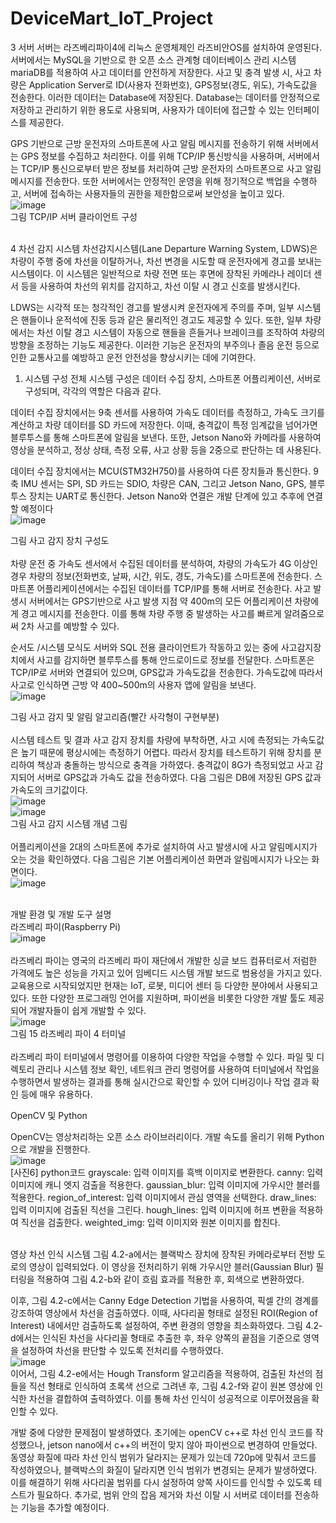 # DeviceMart_IoT_Project

3 서버
  서버는 라즈베리파이4에 리눅스 운영체제인 라즈비안OS를 설치하여 운영된다. 서버에서는 MySQL을 기반으로 한 오픈 소스 관계형 데이터베이스 관리 시스템 mariaDB를 적용하여 사고 데이터를 안전하게 저장한다. 사고 및 충격 발생 시, 사고 차량은 Application Server로 ID(사용자 전화번호), GPS정보(경도, 위도), 가속도값을 전송한다. 이러한 데이터는 Database에 저장된다. Database는 데이터를 안정적으로 저장하고 관리하기 위한 용도로 사용되며, 사용자가 데이터에 접근할 수 있는 인터페이스를 제공한다.

GPS 기반으로 근방 운전자의 스마트폰에 사고 알림 메시지를 전송하기 위해 서버에서는 GPS 정보를 수집하고 처리한다. 이를 위해 TCP/IP 통신방식을 사용하며, 서버에서는 TCP/IP 통신으로부터 받은 정보를 처리하여 근방 운전자의 스마트폰으로 사고 알림 메시지를 전송한다. 또한 서버에서는 안정적인 운영을 위해 정기적으로 백업을 수행하고, 서버에 접속하는 사용자들의 권한을 제한함으로써 보안성을 높이고 있다.<br>
![image](https://user-images.githubusercontent.com/124419697/236854186-10fd5cf6-8b33-415f-a334-b0bfcde2e972.png)
<br>
그림 TCP/IP 서버 클라이언트 구성<br><br>

4 차선 감지 시스템
차선감지시스템(Lane Departure Warning System, LDWS)은 차량이 주행 중에 차선을 이탈하거나, 차선 변경을 시도할 때 운전자에게 경고를 보내는 시스템이다. 이 시스템은 일반적으로 차량 전면 또는 후면에 장착된 카메라나 레이더 센서 등을 사용하여 차선의 위치를 감지하고, 차선 이탈 시 경고 신호를 발생시킨다.

LDWS는 시각적 또는 청각적인 경고를 발생시켜 운전자에게 주의를 주며, 일부 시스템은 핸들이나 운적석에 진동 등과 같은 물리적인 경고도 제공할 수 있다. 또한, 일부 차량에서는 차선 이탈 경고 시스템이 자동으로 핸들을 흔들거나 브레이크를 조작하여 차량의 방향을 조정하는 기능도 제공한다. 이러한 기능은 운전자의 부주의나 졸음 운전 등으로 인한 교통사고를 예방하고 운전 안전성을 향상시키는 데에 기여한다.

1. 시스템 구성
  전체 시스템 구성은 데이터 수집 장치, 스마트폰 어플리케이션, 서버로 구성되며, 각각의 역할은 다음과 같다.

  데이터 수집 장치에서는 9축 센서를 사용하여 가속도 데이터를 측정하고, 가속도 크기를 계산하고 차량 데이터를 SD 카드에 저장한다. 이때, 충격값이 특정 임계값을 넘어가면 블루투스를 통해 스마트폰에 알림을 보낸다. 또한, Jetson Nano와 카메라를 사용하여 영상을 분석하고, 정상 상태, 측정 오류, 사고 상황 등을 2중으로 판단하는 데 사용된다.

데이터 수집 장치에서는 MCU(STM32H750)를 사용하여 다른 장치들과 통신한다. 9축 IMU 센서는 SPI, SD 카드는 SDIO, 차량은 CAN, 그리고 Jetson Nano, GPS, 블루투스 장치는 UART로 통신한다. Jetson Nano와 연결은 개발 단계에 있고 추후에 연결할 예정이다<br>
![image](https://user-images.githubusercontent.com/124419697/236854664-ffed9da4-21b6-4975-b007-4af8f0c9db4a.png)<br>

그림 사고 감지 장치 구성도<br><br>
차량 운전 중 가속도 센서에서 수집된 데이터를 분석하여, 차량의 가속도가 4G 이상인 경우 차량의 정보(전화번호, 날짜, 시간, 위도, 경도, 가속도)를 스마트폰에 전송한다. 스마트폰 어플리케이션에서는 수집된 데이터를 TCP/IP를 통해 서버로 전송한다. 사고 발생시 서버에서는 GPS기반으로 사고 발생 지점 약 400m의 모든 어플리케이션 차량에게 경고 메시지를 전송한다. 이를 통해 차량 주행 중 발생하는 사고를 빠르게 알려줌으로써 2차 사고를 예방할 수 있다. 

순서도 /시스템 모식도
서버와 SQL 전용 클라이언트가 작동하고 있는 중에 사고감지장치에서 사고를 감지하면 블루투스를 통해 안드로이드로 정보를 전달한다. 스마트폰은 TCP/IP로 서버와 연결되어 있으며, GPS값과 가속도값을 전송한다. 가속도값에 따라서 사고로 인식하면 근방 약 400~500m의 사용자 앱에 알림을 보낸다.<br>
![image](https://user-images.githubusercontent.com/124419697/236854909-073f3a06-884a-4d4e-99cf-9bb6f618383c.png)<br>

그림 사고 감지 및 알림 알고리즘(빨간 사각형이 구현부분)
<br><br>
 시스템 테스트 및 결과
  사고 감지 장치를 차량에 부착하면, 사고 시에 측정되는 가속도값은 높기 때문에 평상시에는 측정하기 어렵다. 따라서 장치를 테스트하기 위해 장치를 분리하여 책상과 충돌하는 방식으로 충격을 가하였다. 충격값이 8G가 측정되었고 사고 감지되어 서버로 GPS값과 가속도 값을 전송하였다. 다음 그림은 DB에 저장된 GPS 값과 가속도의 크기값이다. <br>
![image](https://user-images.githubusercontent.com/124419697/236855235-8ec83675-75a1-4dbb-a600-474f7955a6ec.png)<br>
![image](https://user-images.githubusercontent.com/124419697/236855266-c025b279-c233-4236-a0a3-06647e5e6bf5.png)<br>
그림 사고 감지 시스템 개념 그림<br><br>
어플리케이션을 2대의 스마트폰에 추가로 설치하여 사고 발생시에 사고 알림메시지가 오는 것을 확인하였다. 다음 그림은 기본 어플리케이션 화면과 알림메시지가 나오는 화면이다.<br>
![image](https://user-images.githubusercontent.com/124419697/236855495-16ae57a2-86ee-4ef1-89af-a9fcccc4f1c7.png)<br><br>

개발 환경 및 개발 도구 설명
<br>
 라즈베리 파이(Raspberry Pi)<br>
![image](https://user-images.githubusercontent.com/124419697/236857646-eef22436-cf92-40fa-8814-77556aa4178b.png)<br><br>
라즈베리 파이는 영국의 라즈베리 파이 재단에서 개발한 싱글 보드 컴퓨터로서 저럼한 가격에도 높은 성능을 가지고 있어 임베디드 시스템 개발 보드로 범용성을 가지고 있다. 교육용으로 시작되었지만 현재는 IoT, 로봇, 미디어 센터 등 다양한 분야에서 사용되고 있다. 또한 다양한 프로그래밍 언어를 지원하며, 파이썬을 비롯한 다양한 개발 툴도 제공되어 개발자들이 쉽게 개발할 수 있다.<br>
![image](https://user-images.githubusercontent.com/124419697/236857745-ee76c68e-883c-4750-b22b-9444336fd461.png)<br>
그림 15 라즈베리 파이 4 터미널<br><br>
라즈베리 파이 터미널에서 명령어를 이용하여 다양한 작업을 수행할 수 있다. 파일 및 디렉토리 관리나 시스템 정보 확인, 네트워크 관리 명령어를 사용하여 터미널에서 작업을 수행하면서 발생하는 결과를 통해 실시간으로 확인할 수 있어 디버깅이나 작업 결과 확인 등에 매우 유용하다.

 OpenCV 및 Python
 
OpenCV는 영상처리하는 오픈 소스 라이브러리이다. 개발 속도를 올리기 위해 Python으로 개발을 진행한다.<br>
![image](https://user-images.githubusercontent.com/124419697/236858034-b57a7e13-9f2b-4714-9b2f-f3fe614578b0.png)<br>
[사진6] python코드
grayscale: 입력 이미지를 흑백 이미지로 변환한다.
canny: 입력 이미지에 캐니 엣지 검출을 적용한다.
gaussian_blur: 입력 이미지에 가우시안 블러를 적용한다.
region_of_interest: 입력 이미지에서 관심 영역을 선택한다.
draw_lines: 입력 이미지에 검출된 직선을 그린다.
hough_lines: 입력 이미지에 허프 변환을 적용하여 직선을 검출한다.
weighted_img: 입력 이미지와 원본 이미지를 합친다.
<br><br>

영상 차선 인식 시스템
그림 4.2-a에서는 블랙박스 장치에 장착된 카메라로부터 전방 도로의 영상이 입력되었다. 이 영상을 전처리하기 위해 가우시안 블러(Gaussian Blur) 필터링을 적용하여 그림 4.2-b와 같이 흐림 효과를 적용한 후, 회색으로 변환하였다.

이후, 그림 4.2-c에서는 Canny Edge Detection 기법을 사용하여, 픽셀 간의 경계를 강조하여 영상에서 차선을 검출하였다. 이때, 사다리꼴 형태로 설정된 ROI(Region of Interest) 내에서만 검출하도록 설정하여, 주변 환경의 영향을 최소화하였다. 그림 4.2-d에서는 인식된 차선을 사다리꼴 형태로 추출한 후, 좌우 양쪽의 끝점을 기준으로 영역을 설정하여 차선을 판단할 수 있도록 전처리를 수행하였다.<br>
![image](https://user-images.githubusercontent.com/124419697/236858391-27d477b4-2276-4627-bd8e-9610c512bef0.png)<br>
이어서, 그림 4.2-e에서는 Hough Transform 알고리즘을 적용하여, 검출된 차선의 점들을 직선 형태로 인식하여 초록색 선으로 그려낸 후, 그림 4.2-f와 같이 원본 영상에 인식한 차선을 결합하여 출력하였다. 이를 통해 차선 인식이 성공적으로 이루어졌음을 확인할 수 있다.

개발 중에 다양한 문제점이 발생하였다.
초기에는 openCV c++로 차선 인식 코드를 작성했으나, jetson nano에서 c++의 버전이 맞지 않아 파이썬으로 변경하여 만들었다. 동영상 화질에 따라 차선 인식 범위가 달라지는 문제가 있는데 720p에 맞춰서 코드를 작성하였으나, 블랙박스의 화질이 달라지면 인식 범위가 변경되는 문제가 발생하였다. 이를 해결하기 위해 사다리꼴 범위를 다시 설정하여 양쪽 사이드를 인식할 수 있도록 테스트가 필요하다. 추가로, 범위 안의 잡음 제거와 차선 이탈 시 서버로 데이터를 전송하는 기능을 추가할 예정이다.


